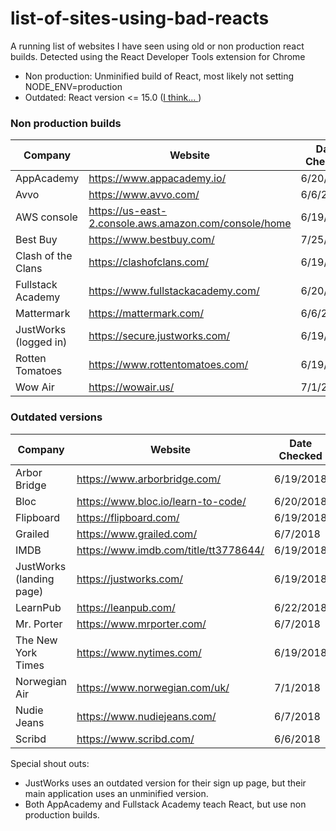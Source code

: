 # list-of-sites-using-bad-reacts
A running list of websites I have seen using old or non production react builds. Detected using the React Developer Tools extension for Chrome

* Non production: Unminified build of React, most likely not setting NODE_ENV=production
* Outdated: React version <= 15.0 ([I think... ](https://github.com/facebook/react-devtools/blob/2f05848dc8c68d939b3f9077f876650cf48e1874/backend/installGlobalHook.js#L112))

### Non production builds
| Company | Website | Date Checked |
|---------|---------|--------------|
| AppAcademy | https://www.appacademy.io/ | 6/20/2018 |
| Avvo | https://www.avvo.com/ | 6/6/2018 |
| AWS console | https://us-east-2.console.aws.amazon.com/console/home | 6/19/2018 |
| Best Buy | https://www.bestbuy.com/ | 7/25/2018 |
| Clash of the Clans | https://clashofclans.com/ | 6/19/2018 |
| Fullstack Academy | https://www.fullstackacademy.com/ | 6/20/2018 |
| Mattermark |https://mattermark.com/ | 6/6/2018 |
| JustWorks (logged in) | https://secure.justworks.com/ | 6/19/2018 |
| Rotten Tomatoes | https://www.rottentomatoes.com/ | 6/19/2018 |
| Wow Air | https://wowair.us/ | 7/1/2018 |

### Outdated versions
| Company | Website | Date Checked |
|---------|---------|--------------|
| Arbor Bridge | https://www.arborbridge.com/ | 6/19/2018 |
| Bloc | https://www.bloc.io/learn-to-code/ | 6/20/2018 |
| Flipboard | https://flipboard.com/ | 6/19/2018 |
| Grailed | https://www.grailed.com/ | 6/7/2018 |
| IMDB | https://www.imdb.com/title/tt3778644/ | 6/19/2018 |
| JustWorks (landing page) | https://justworks.com/ | 6/19/2018 |
| LearnPub | https://leanpub.com/ | 6/22/2018 |
| Mr. Porter | https://www.mrporter.com/ | 6/7/2018 |
| The New York Times | https://www.nytimes.com/ | 6/19/2018 |
| Norwegian Air | https://www.norwegian.com/uk/ | 7/1/2018 |
| Nudie Jeans | https://www.nudiejeans.com/ | 6/7/2018 |
| Scribd | https://www.scribd.com/ | 6/6/2018 |

Special shout outs:
  * JustWorks uses an outdated version for their sign up page, but their main application uses an unminified version.
  * Both AppAcademy and Fullstack Academy teach React, but use non production builds.
